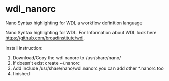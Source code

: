 # wdl_nanorc
Nano Syntax highlighting for WDL a workflow definition language

Nano Syntax highlighting for WDL. 
For Information about WDL look here https://github.com/broadinstitute/wdl.

Install instruction:

1. Download/Copy the wdl.nanorc to /usr/share/nano/
2. If doesn't exist create ~/.nanorc
3. Add include /usr/share/nano/wdl.nanorc you can add other *.nanorc too
4. finished

